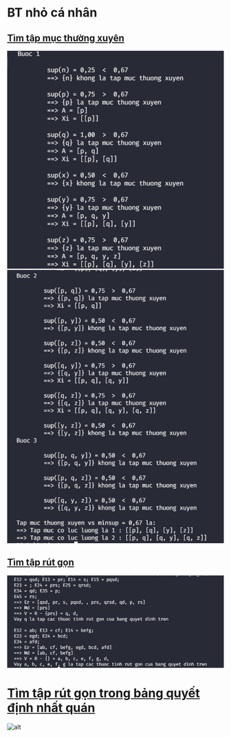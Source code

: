 # BT nhỏ cá nhân
## [Tìm tập mục thường xuyên](Apriori.java)
![alt](img/apriori1.jpg)
![alt](img/apriori2.jpg)

## [Tìm tập rút gọn](Reat.java)
![alt](img/reat.jpg)

# [Tìm tập rút gọn trong bảng quyết định nhất quán](Bai3.java)
![alt]()